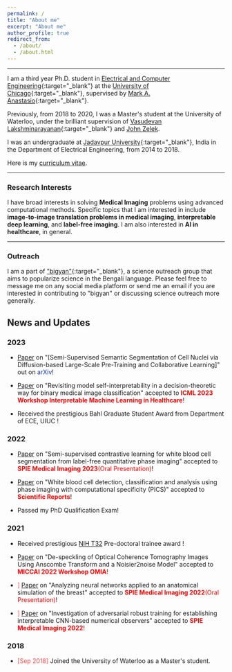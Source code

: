 ```yaml
---
permalink: /
title: "About me"
excerpt: "About me"
author_profile: true
redirect_from: 
  - /about/
  - /about.html
---
```


------

I am a third year Ph.D. student in [Electrical and Computer Engineering](https://computerscience.uchicago.edu){:target="_blank"} at the [University of Chicago](https://www.uchicago.edu){:target="_blank"}, supervised by [Mark A. Anastasio]([http://www.billfefferman.com](https://anastasio.bioengineering.illinois.edu/)){:target="_blank"}.

Previously, from 2018 to 2020, I was a Master's student at the University of Waterloo, under the brilliant supervision of [Vasudevan Lakshminarayanan](https://uwaterloo.ca/optometry-vision-science/profile/vengu){:target="_blank"} and [John Zelek](http://www.eng.uwaterloo.ca/~jzelek/).  

I was an undergraduate at [Jadavpur University](http://www.jaduniv.edu.in){:target="_blank"}, India in the Department of Electrical Engineering, from 2014 to 2018.

Here is my [curriculum vitae](files/CV_Sourya.pdf).

------

### Research Interests 


I have broad interests in solving **Medical Imaging** problems using advanced computational methods. Specific topics that I am interested in include **image-to-image translation problems in medical imaging**, **interpretable deep learning**, and **label-free imaging**. I am also interested in **AI in healthcare**, in general.

-----

### Outreach


I am a part of ["bigyan"](https://bigyan.org.in){:target="_blank"}, a science outreach group that aims to popularize science in the Bengali language. Please feel free to message me on any social media platform or send me an email if you are interested in contributing to "bigyan" or discussing science outreach more generally. 


News and Updates
------

### 2023
- <span style="color:#fa4d4d"></span> [Paper](https://arxiv.org/abs/2308.04578) on "[Semi-Supervised Semantic Segmentation of Cell Nuclei via Diffusion-based Large-Scale Pre-Training and Collaborative Learning]" out on <span style="color:#1434a4">arXiv</span>! 

- <span style="color:#fa4d4d"></span> [Paper](https://arxiv.org/abs/2303.06876) on "Revisiting model self-interpretability in a decision-theoretic way for binary medical image classification" accepted to <span style="color:#ff0000">**ICML 2023 Workshop Interpretable Machine Learning in Healthcare**</span>!

- Received the prestigious Bahl Graduate Student Award from Department of ECE, UIUC !

### 2022
- <span style="color:#fa4d4d"></span> [Paper](https://www.spiedigitallibrary.org/conference-proceedings-of-spie/12471/124710E/Semi-supervised-contrastive-learning-for-white-blood-cell-segmentation-from/10.1117/12.2654584.short?SSO=1) on "Semi-supervised contrastive learning for white blood cell segmentation from label-free quantitative phase imaging" accepted to <span style="color:#ff0000">**SPIE Medical Imaging 2023**(Oral Presentation)</span>!

- <span style="color:#fa4d4d"></span> [Paper](https://www.nature.com/articles/s41598-022-21250-z) on "White blood cell detection, classification and analysis using phase imaging with computational specificity (PICS)" accepted to <span style="color:#ff0000">**Scientific Reports**</span>!
- Passed my PhD Qualification Exam!

### 2021
- Received prestigious [NIH T32](https://time.illinois.edu/2021-cohort/) Pre-doctoral trainee award !
  
- <span style="color:#fa4d4d"></span> [Paper](https://arxiv.org/abs/2209.09825) on "De-speckling of Optical Coherence Tomography Images Using Anscombe Transform and a Noisier2noise Model" accepted to <span style="color:#ff0000">**MICCAI 2022 Workshop OMIA**</span>!
- <span style="color:#fa4d4d">]</span> [Paper](https://www.spiedigitallibrary.org/conference-proceedings-of-spie/12035/0000/Analyzing-neural-networks-applied-to-an-anatomical-simulation-of-the/10.1117/12.2612614.short) on "Analyzing neural networks applied to an anatomical simulation of the breast" accepted to <span style="color:#ff0000">**SPIE Medical Imaging 2022**(Oral Presentation)</span>!
  
- <span style="color:#fa4d4d">]</span> [Paper](https://www.spiedigitallibrary.org/conference-proceedings-of-spie/12035/1203514/Investigation-of-adversarial-robust-training-for-establishing-interpretable-CNN-based/10.1117/12.2613220.short) on "Investigation of adversarial robust training for establishing interpretable CNN-based numerical observers" accepted to <span style="color:#ff0000">**SPIE Medical Imaging 2022**</span>!


### 2018
- <span style="color:#fa4d4d">[Sep 2018]</span> Joined the University of Waterloo as a Master's student.

